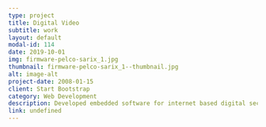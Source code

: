 ```yaml
---
type: project
title: Digital Video
subtitle: work
layout: default
modal-id: 114
date: 2019-10-01
img: firmware-pelco-sarix_1.jpg
thumbnail: firmware-pelco-sarix_1--thumbnail.jpg
alt: image-alt
project-date: 2008-01-15
client: Start Bootstrap
category: Web Development
description: Developed embedded software for internet based digital security cameras including low level components.
link: undefined
---
```

